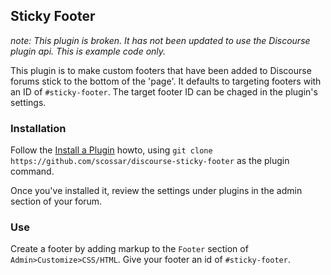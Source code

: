## Sticky Footer

*note: This plugin is broken. It has not been updated to use the Discourse plugin api. This is example code only.*

This plugin is to make custom footers that have been added to Discourse forums stick to the
bottom of the 'page'. It defaults to targeting footers with an ID of `#sticky-footer`.
The target footer ID can be chaged in the plugin's settings.

### Installation

Follow the [Install a Plugin](https://meta.discourse.org/t/install-a-plugin/19157) howto, using
`git clone https://github.com/scossar/discourse-sticky-footer` as the plugin command.

Once you've installed it, review the settings under plugins in the admin section of your
forum.

### Use
Create a footer by adding markup to the `Footer` section of `Admin>Customize>CSS/HTML`.
Give your footer an id of `#sticky-footer`.
